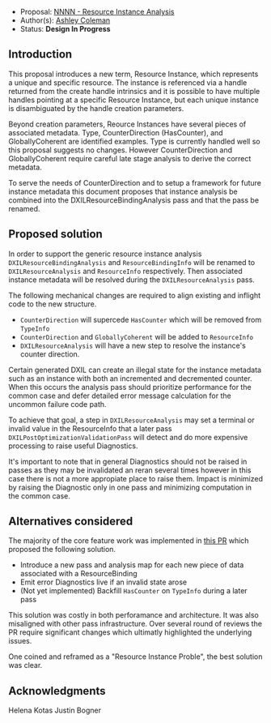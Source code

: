 * Proposal: [NNNN - Resource Instance Analysis](NNNN-resource-instance-analysis.md)
* Author(s): [Ashley Coleman](https://github.com/V-FEXrt)
* Status: **Design In Progress**

## Introduction

This proposal introduces a new term, Resource Instance, which represents a 
unique and specific resource. The instance is referenced via a handle returned
from the create handle intrinsics and it is possible to have multiple handles
pointing at a specific Resource Instance, but each unique instance is
disambiguated by the handle creation parameters.

Beyond creation parameters, Reource Instances have several pieces of associated
metadata. Type, CounterDirection (HasCounter), and GloballyCoherent are
identified examples. Type is currently handled well so this proposal suggests
no changes. However CounterDirection and GloballyCoherent require careful late 
stage analysis to derive the correct metadata.

To serve the needs of CounterDirection and to setup a framework for future
instance metadata this document proposes that instance analysis be combined
into the DXILResourceBindingAnalysis pass and that the pass be renamed.


## Proposed solution

In order to support the generic resource instance analysis `DXILResourceBindingAnalysis` 
and `ResourceBindingInfo` will be renamed to `DXILResourceAnalysis` and `ResourceInfo`
respectively. Then associated instance metadata will be resolved during the
`DXILResourceAnalysis` pass.


The following mechanical changes are required to align existing and inflight code
to the new structure.

- `CounterDirection` will supercede `HasCounter` which will be removed from `TypeInfo`
- `CounterDirection` and `GloballyCoherent` will be added to `ResourceInfo`
- `DXILResourceAnalysis` will have a new step to resolve the instance's counter direction.

Certain generated DXIL can create an illegal state for the instance metadata
such as an instance with both an incremented and decremented counter. When this
occurs the analysis pass should prioritize performance for the common case and
defer detailed error message calculation for the uncommon failure code path.

To achieve that goal, a step in `DXILResourceAnalysis` may set a terminal or
invalid value in the ResourceInfo that a later pass `DXILPostOptimizationValidationPass`
will detect and do more expensive processing to raise useful Diagnostics.

It's important to note that in general Diagnostics should not be raised in passes
as they may be invalidated an reran several times however in this case there is
not a more appropiate place to raise them. Impact is minimized by raising the
Diagnostic only in one pass and minimizing computation in the common case.

## Alternatives considered

The majority of the core feature work was implemented in [this PR](https://github.com/llvm/llvm-project/pull/130356)
which proposed the following solution.

- Introduce a new pass and analysis map for each new piece of data associated with a ResourceBinding
- Emit error Diagnostics live if an invalid state arose
- (Not yet implemented) Backfill `HasCounter` on `TypeInfo` during a later pass

This solution was costly in both perforamance and architecture. It was also
misaligned with other pass infrastructure. Over several round of reviews the PR
require significant changes which ultimatly highlighted the underlying issues.

One coined and reframed as a "Resource Instance Proble", the best solution was clear.

## Acknowledgments

Helena Kotas
Justin Bogner

